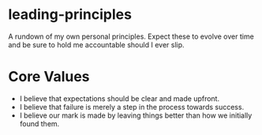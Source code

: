 # leading-principles
A rundown of my own personal principles. Expect these to evolve over time and be sure to hold me accountable should I ever slip.

# Core Values
* I believe that expectations should be clear and made upfront.
* I believe that failure is merely a step in the process towards success.
* I believe our mark is made by leaving things better than how we initially found them.

